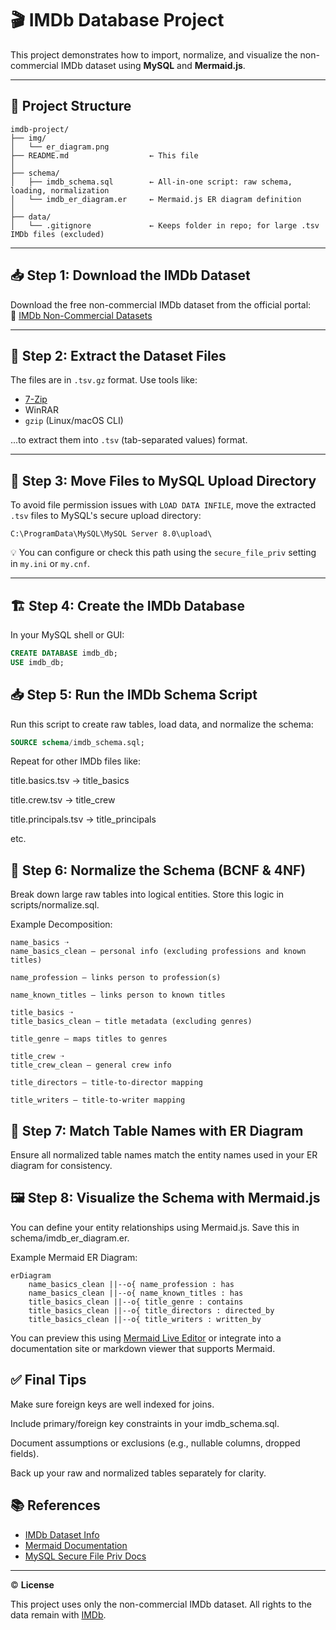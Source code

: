 # 🎬 IMDb Database Project

This project demonstrates how to import, normalize, and visualize the non-commercial IMDb dataset using **MySQL** and **Mermaid.js**.

---

## 📁 Project Structure


```text
imdb-project/
├── img/
│   └── er_diagram.png
├── README.md                  ← This file
│
├── schema/
│   ├── imdb_schema.sql        ← All-in-one script: raw schema, loading, normalization
│   └── imdb_er_diagram.er     ← Mermaid.js ER diagram definition
│
├── data/
│   └── .gitignore             ← Keeps folder in repo; for large .tsv IMDb files (excluded)

```

---

## 📥 Step 1: Download the IMDb Dataset

Download the free non-commercial IMDb dataset from the official portal:  
🔗 [IMDb Non-Commercial Datasets](https://datasets.imdbws.com/)

---

## 📂 Step 2: Extract the Dataset Files

The files are in `.tsv.gz` format. Use tools like:

- [7-Zip](https://www.7-zip.org/)
- WinRAR
- `gzip` (Linux/macOS CLI)

...to extract them into `.tsv` (tab-separated values) format.

---

## 📁 Step 3: Move Files to MySQL Upload Directory

To avoid file permission issues with `LOAD DATA INFILE`, move the extracted `.tsv` files to MySQL's secure upload directory:

```text
C:\ProgramData\MySQL\MySQL Server 8.0\upload\
```


💡 You can configure or check this path using the `secure_file_priv` setting in `my.ini` or `my.cnf`.

---

## 🏗️ Step 4: Create the IMDb Database

In your MySQL shell or GUI:

```sql
CREATE DATABASE imdb_db;
USE imdb_db;
```

## 📥 Step 5: Run the IMDb Schema Script

Run this script to create raw tables, load data, and normalize the schema:

```sql
SOURCE schema/imdb_schema.sql;
```

Repeat for other IMDb files like:

title.basics.tsv → title_basics

title.crew.tsv → title_crew

title.principals.tsv → title_principals

etc.

## 🧹 Step 6: Normalize the Schema (BCNF & 4NF)
Break down large raw tables into logical entities. Store this logic in scripts/normalize.sql.

Example Decomposition:

```text
name_basics ➝
name_basics_clean – personal info (excluding professions and known titles)

name_profession – links person to profession(s)

name_known_titles – links person to known titles

title_basics ➝
title_basics_clean – title metadata (excluding genres)

title_genre – maps titles to genres

title_crew ➝
title_crew_clean – general crew info

title_directors – title-to-director mapping

title_writers – title-to-writer mapping

```

## 🧩 Step 7: Match Table Names with ER Diagram

Ensure all normalized table names match the entity names used in your ER diagram for consistency.

## 🖼️ Step 8: Visualize the Schema with Mermaid.js

You can define your entity relationships using Mermaid.js. Save this in schema/imdb_er_diagram.er.

Example Mermaid ER Diagram:


```mermaid
erDiagram
    name_basics_clean ||--o{ name_profession : has
    name_basics_clean ||--o{ name_known_titles : has
    title_basics_clean ||--o{ title_genre : contains
    title_basics_clean ||--o{ title_directors : directed_by
    title_basics_clean ||--o{ title_writers : written_by
```
You can preview this using [Mermaid Live Editor](https://mermaid.live/edit) or integrate into a documentation site or markdown viewer that supports Mermaid.

## ✅ Final Tips

Make sure foreign keys are well indexed for joins.

Include primary/foreign key constraints in your imdb_schema.sql.

Document assumptions or exclusions (e.g., nullable columns, dropped fields).

Back up your raw and normalized tables separately for clarity.

## 📚 References

- [IMDb Dataset Info](https://www.imdb.com/interfaces/)
- [Mermaid Documentation](https://mermaid.js.org/)
- [MySQL Secure File Priv Docs](https://dev.mysql.com/doc/refman/8.0/en/server-system-variables.html#sysvar_secure_file_priv)

---

© **License**

This project uses only the non-commercial IMDb dataset. All rights to the data remain with [IMDb](https://www.imdb.com/).



